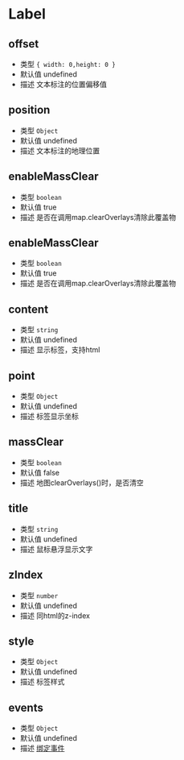 # Label

## offset
* 类型 `{ width: 0,height: 0 }`
* 默认值 undefined
* 描述 文本标注的位置偏移值

## position
* 类型 `Object`	
* 默认值 undefined
* 描述 文本标注的地理位置

## enableMassClear	
* 类型 `boolean`	
* 默认值 true
* 描述 是否在调用map.clearOverlays清除此覆盖物

## enableMassClear	
* 类型 `boolean`	
* 默认值 true
* 描述 是否在调用map.clearOverlays清除此覆盖物

## content	
* 类型 `string`	
* 默认值 undefined
* 描述 显示标签，支持html

## point	
* 类型 `Object`	
* 默认值 undefined
* 描述 标签显示坐标

## massClear	
* 类型 `boolean`	
* 默认值 false
* 描述 地图clearOverlays()时，是否清空

## title	
* 类型 `string`	
* 默认值 undefined
* 描述 鼠标悬浮显示文字

## zIndex	
* 类型 `number`	
* 默认值 undefined
* 描述 同html的z-index

## style	
* 类型 `Object`	
* 默认值 undefined
* 描述 标签样式

## events	
* 类型 `Object`	
* 默认值 undefined
* 描述 [绑定事件](http://lbsyun.baidu.com/cms/jsapi/reference/jsapi_reference_3_0.html#a3b9)
